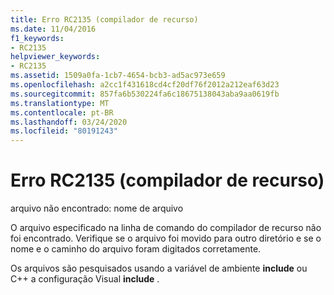 ```yaml
---
title: Erro RC2135 (compilador de recurso)
ms.date: 11/04/2016
f1_keywords:
- RC2135
helpviewer_keywords:
- RC2135
ms.assetid: 1509a0fa-1cb7-4654-bcb3-ad5ac973e659
ms.openlocfilehash: a2cc1f431618cd4cf20df76f2012a212eaf63d23
ms.sourcegitcommit: 857fa6b530224fa6c18675138043aba9aa0619fb
ms.translationtype: MT
ms.contentlocale: pt-BR
ms.lasthandoff: 03/24/2020
ms.locfileid: "80191243"
---
```

# <a name="resource-compiler-error-rc2135"></a>Erro RC2135 (compilador de recurso)

arquivo não encontrado: nome de arquivo

O arquivo especificado na linha de comando do compilador de recurso não foi encontrado. Verifique se o arquivo foi movido para outro diretório e se o nome e o caminho do arquivo foram digitados corretamente.

Os arquivos são pesquisados usando a variável de ambiente **include** ou C++ a configuração Visual **include** .
